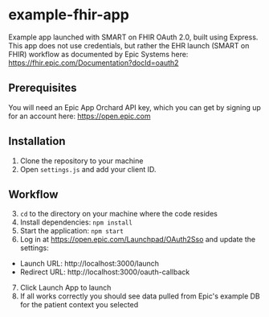 # example-fhir-app
Example app launched with SMART on FHIR OAuth 2.0, built using Express. This app does not use credentials, but rather the EHR launch (SMART on FHIR) workflow as documented by Epic Systems here: https://fhir.epic.com/Documentation?docId=oauth2

## Prerequisites ##
You will need an Epic App Orchard API key, which you can get by signing up for an account here: https://open.epic.com

## Installation ##
1. Clone the repository to your machine
2. Open `settings.js` and add your client ID.

## Workflow ##
3. `cd` to the directory on your machine where the code resides
4. Install dependencies: `npm install`
5. Start the application: `npm start`
6. Log in at https://open.epic.com/Launchpad/OAuth2Sso and update the settings: 
  - Launch URL: http://localhost:3000/launch
  - Redirect URL: http://localhost:3000/oauth-callback
7. Click Launch App to launch
8. If all works correctly you should see data pulled from Epic's example DB for the patient context you selected
